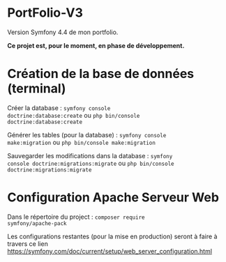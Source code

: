 # PortFolio-V3

Version Symfony 4.4 de mon portfolio.

<b>Ce projet est, pour le moment, en phase de développement.</b>

# Création de la base de données (terminal)

Créer la database :
<code>symfony console doctrine:database:create</code> ou <code>php bin/console doctrine:database:create</code>


Générer les tables (pour la database) :
<code>symfony console make:migration</code> ou <code>php bin/console make:migration</code>


Sauvegarder les modifications dans la database :
<code>symfony console doctrine:migrations:migrate</code> ou <code>php bin/console doctrine:migrations:migrate</code>


# Configuration Apache Serveur Web

Dans le répertoire du project :
<code>composer require symfony/apache-pack</code>

Les configurations restantes (pour la mise en production) seront à faire à travers ce lien https://symfony.com/doc/current/setup/web_server_configuration.html
